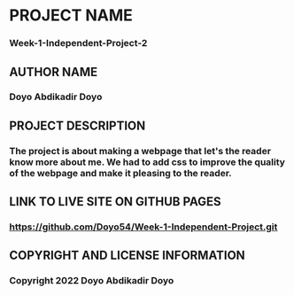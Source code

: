 # PROJECT NAME
### Week-1-Independent-Project-2
## AUTHOR NAME
### Doyo Abdikadir Doyo
## PROJECT DESCRIPTION
### The project is about making a webpage that let's the reader know more about me. We had to add css to improve the quality of the webpage and make it pleasing to the reader.
## LINK TO LIVE SITE ON GITHUB PAGES
### https://github.com/Doyo54/Week-1-Independent-Project.git
## COPYRIGHT AND LICENSE INFORMATION
### Copyright 2022 Doyo Abdikadir Doyo  
